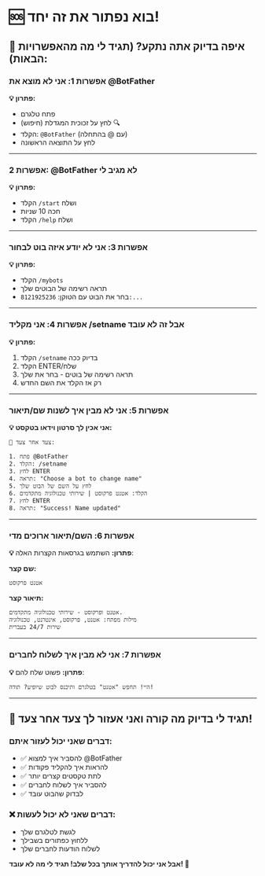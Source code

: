 # 🆘 בוא נפתור את זה יחד!

## 🤔 איפה בדיוק אתה נתקע? (תגיד לי מה מהאפשרויות הבאות):

### אפשרות 1: אני לא מוצא את @BotFather
**💡 פתרון:**
- פתח טלגרם
- לחץ על זכוכית המגדלת (חיפוש) 🔍
- הקלד: `@BotFather` (עם @ בהתחלה)
- לחץ על התוצאה הראשונה

---

### אפשרות 2: @BotFather לא מגיב לי
**💡 פתרון:**
- הקלד `/start` ושלח
- חכה 10 שניות
- הקלד `/help` ושלח

---

### אפשרות 3: אני לא יודע איזה בוט לבחור
**💡 פתרון:**
- הקלד `/mybots`
- תראה רשימה של הבוטים שלך
- בחר את הבוט עם הטוקן: `8121925236:...`

---

### אפשרות 4: אני מקליד /setname אבל זה לא עובד
**💡 פתרון:**
1. הקלד `/setname` בדיוק ככה
2. הקלד ENTER/שלח
3. תראה רשימה של בוטים - בחר את שלך
4. רק אז הקלד את השם החדש

---

### אפשרות 5: אני לא מבין איך לשנות שם/תיאור
**💡 אני אכין לך סרטון וידאו בטקסט:**

```
📱 צעד אחר צעד:

1. פתח @BotFather
2. הקלד: /setname
3. לחץ ENTER
4. תראה: "Choose a bot to change name"
5. לחץ על השם של הבוט שלך
6. הקלד: אטנט פרקוסט | שירותי טכנולוגיה מתקדמים
7. לחץ ENTER
8. תראה: "Success! Name updated"
```

---

### אפשרות 6: השם/תיאור ארוכים מדי
**💡 פתרון:**
השתמש בגרסאות הקצרות האלה:

**שם קצר:**
```
אטנט פרקוסט
```

**תיאור קצר:**
```
אטנט ופרקוסט - שירותי טכנולוגיה מתקדמים. 
מילות מפתח: אטנט, פרקוסט, אינטרנט, טכנולוגיה
שירות 24/7 בעברית
```

---

### אפשרות 7: אני לא מבין איך לשלוח לחברים
**💡 פתרון:**
פשוט שלח להם:
```
היי! תחפש "אטנט" בטלגרם ותיכנס לבוט שיופיע? תודה!
```

---

## 🎯 **תגיד לי בדיוק מה קורה ואני אעזור לך צעד אחר צעד!**

### דברים שאני יכול לעזור איתם:
- ✅ להסביר איך למצוא @BotFather
- ✅ להראות איך להקליד פקודות
- ✅ לתת טקסטים קצרים יותר
- ✅ להסביר איך לשלוח לחברים
- ✅ לבדוק שהבוט עובד

### ❌ דברים שאני לא יכול לעשות:
- לגשת לטלגרם שלך
- ללחוץ כפתורים בשבילך
- לשלוח הודעות לחברים שלך

**אבל אני יכול להדריך אותך בכל שלב! תגיד לי מה לא עובד! 💪**